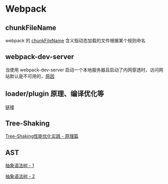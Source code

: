 # Webpack

## chunkFileName

webpack 的 [chunkFileName](http://react-china.org/t/webpack-output-filename-output-chunkfilename/2256/2) 含义指动态加载的文件根据某个规则命名

## webpack-dev-server

当使用 webpack-dev-server 启动一个本地服务器且启动了内网穿透时，访问网站默认是不可用的，[原因](https://stackoverflow.com/questions/43650550/invalid-host-header-in-when-running-react-app)

## loader/plugin 原理、编译优化等

[链接](http://webpack.wuhaolin.cn/5%E5%8E%9F%E7%90%86/5-1%E5%B7%A5%E4%BD%9C%E5%8E%9F%E7%90%86%E6%A6%82%E6%8B%AC.html)

## Tree-Shaking

[Tree-Shaking性能优化实践 - 原理篇](https://zhuanlan.zhihu.com/p/32554436)

## AST

[抽象语法树 - 1](https://juejin.im/post/5bfc21d2e51d4544313df666)

[抽象语法树 - 2](https://zhuanlan.zhihu.com/p/32189701)